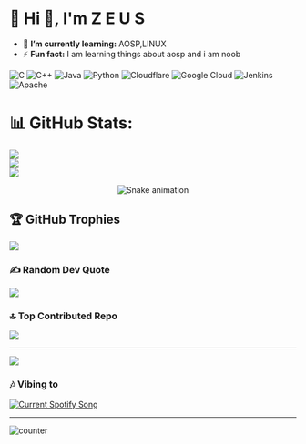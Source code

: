 # 💫 Hi 👋, I'm Z E U S


- 🌱 **I’m currently learning:** AOSP,LINUX
- ⚡ **Fun fact:** I am learning things about aosp and i am noob
 
![C](https://img.shields.io/badge/c-%2300599C.svg?style=for-the-badge&logo=c&logoColor=white) ![C++](https://img.shields.io/badge/c++-%2300599C.svg?style=for-the-badge&logo=c%2B%2B&logoColor=white) ![Java](https://img.shields.io/badge/java-%23ED8B00.svg?style=for-the-badge&logo=openjdk&logoColor=white) ![Python](https://img.shields.io/badge/python-3670A0?style=for-the-badge&logo=python&logoColor=ffdd54) ![Cloudflare](https://img.shields.io/badge/Cloudflare-F38020?style=for-the-badge&logo=Cloudflare&logoColor=white) ![Google Cloud](https://img.shields.io/badge/GoogleCloud-%234285F4.svg?style=for-the-badge&logo=google-cloud&logoColor=white) ![Jenkins](https://img.shields.io/badge/jenkins-%232C5263.svg?style=for-the-badge&logo=jenkins&logoColor=white) ![Apache](https://img.shields.io/badge/apache-%23D42029.svg?style=for-the-badge&logo=apache&logoColor=white)
# 📊 GitHub Stats:
![](https://github-readme-stats.vercel.app/api?username=iamzeus14&theme=dark&hide_border=false&include_all_commits=true&count_private=false)<br/>
![](https://nirzak-streak-stats.vercel.app/?user=iamzeus14&theme=dark&hide_border=false)<br/>
![](https://github-readme-stats.vercel.app/api/top-langs/?username=iamzeus14&theme=dark&hide_border=false&include_all_commits=true&count_private=false&layout=compact)

<!-- Snake Game Repo View -->

<div align="center">
  <img src="https://profile-readme-generator.com/assets/snake.svg" alt="Snake animation" />
</div>

## 🏆 GitHub Trophies
![](https://github-profile-trophy.vercel.app/?username=iamzeus14&theme=radical&no-frame=false&no-bg=true&margin-w=4)

### ✍️ Random Dev Quote
![](https://quotes-github-readme.vercel.app/api?type=horizontal&theme=radical)

### 🔝 Top Contributed Repo
![](https://github-contributor-stats.vercel.app/api?username=iamzeus14&limit=5&theme=dark&combine_all_yearly_contributions=true)

---
[![](https://visitcount.itsvg.in/api?id=iamzeus14&icon=0&color=0)](https://visitcount.itsvg.in)

<h3>🎶 Vibing to</h3>

<a href="https://open.spotify.com/track/3kkzxOZJV9b77So9OYDSD3?si=9276a5ac59a1487d">
  <img
    src="https://puresoulkk.pythonanywhere.com?theme=dark&eq_color=rainbow"
    alt="Current Spotify Song"
  />
</a>

<hr>

![counter](https://count.getloli.com/get/@iamzeus14?theme=rule34)
